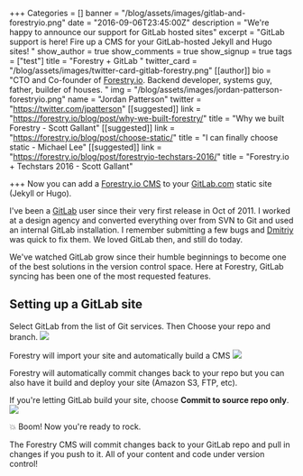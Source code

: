 +++
Categories = []
banner = "/blog/assets/images/gitlab-and-forestryio.png"
date = "2016-09-06T23:45:00Z"
description = "We're happy to announce our support for GitLab hosted sites"
excerpt = "GitLab support is here! Fire up a CMS for your GitLab-hosted Jekyll and Hugo sites! "
show_author = true
show_comments = true
show_signup = true
tags = ["test"]
title = "Forestry + GitLab "
twitter_card = "/blog/assets/images/twitter-card-gitlab-forestry.png"
[[author]]
bio = "CTO and Co-founder of <a href='https://forestry.io' title='Forestry.io CMS'>Forestry.io</a>. Backend developer, systems guy, father, builder of houses. "
img = "/blog/assets/images/jordan-patterson-forestryio.png"
name = "Jordan Patterson"
twitter = "https://twitter.com/jpatterson"
[[suggested]]
link = "https://forestry.io/blog/post/why-we-built-forestry/"
title = "Why we built Forestry - Scott Gallant"
[[suggested]]
link = "https://forestry.io/blog/post/choose-static/"
title = "I can finally choose static - Michael Lee"
[[suggested]]
link = "https://forestry.io/blog/post/forestryio-techstars-2016/"
title = "Forestry.io + Techstars 2016 - Scott Gallant"

+++
Now you can add a [Forestry.io CMS](https://forestry.io) to your [GitLab.com](https://gitlab.com) static site (Jekyll or Hugo).

I've been a [GitLab](https://gitlab.com) user since their very first release in Oct of 2011. I worked at a design agency and converted everything over from SVN to Git and used an internal GitLab installation. I remember submitting a few bugs and [Dmitriy](https://twitter.com/dzaporozhets) was quick to fix them. We loved GitLab then, and still do today.

We've watched GitLab grow since their humble beginnings to become one of the best solutions in the version control space. Here at Forestry, GitLab syncing has been one of the most requested features.

## Setting up a GitLab site
Select GitLab from the list of Git services.  Then Choose your repo and branch.
![](/blog/assets/images/Gitlab-forestry.png)

Forestry will import your site and automatically build a CMS
![](/blog/assets/images/importing-gitlab-site.gif)

Forestry will automatically commit changes back to your repo but you can also have it build and deploy your site (Amazon S3, FTP, etc).

If you're letting GitLab build your site, choose **Commit to source repo only**.
![](/blog/assets/images/Gitlab-hosting.png)

💥  Boom! Now you're ready to rock.

The Forestry CMS will commit changes back to your GitLab repo and pull in changes if you push to it.  All of your content and code under version control!
